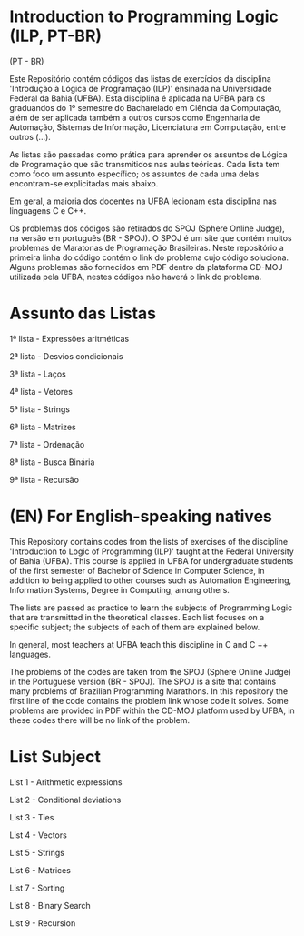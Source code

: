 # Introduction to Programming Logic (ILP, PT-BR)

(PT - BR)

Este Repositório contém códigos das listas de exercícios da disciplina 'Introdução à Lógica de Programação (ILP)' ensinada na Universidade Federal da Bahia (UFBA). Esta disciplina é aplicada na UFBA para os graduandos do 1º semestre do Bacharelado em Ciência da Computação, além de ser aplicada também a outros cursos como Engenharia de Automação, Sistemas de Informação, Licenciatura em Computação, entre outros (...).

As listas são passadas como prática para aprender os assuntos de Lógica de Programação que são transmitidos nas aulas teóricas. Cada lista tem como foco um assunto específico; os assuntos de cada uma delas encontram-se explicitadas mais abaixo.

Em geral, a maioria dos docentes na UFBA lecionam esta disciplina nas linguagens C e C++.

Os problemas dos códigos são retirados do SPOJ (Sphere Online Judge), na versão em português (BR - SPOJ). O SPOJ é um site que contém muitos problemas de Maratonas de Programação Brasileiras. Neste repositório a primeira linha do código contém o link do problema cujo código soluciona. Alguns problemas são fornecidos em PDF dentro da plataforma CD-MOJ utilizada pela UFBA, nestes códigos não haverá o link do problema.

# Assunto das Listas 

1ª lista - Expressões aritméticas 

2ª lista - Desvios condicionais 

3ª lista - Laços

4ª lista - Vetores

5ª lista - Strings

6ª lista - Matrizes

7ª lista - Ordenação

8ª lista - Busca Binária

9ª lista - Recursão

# (EN) For English-speaking natives

This Repository contains codes from the lists of exercises of the discipline 'Introduction to Logic of Programming (ILP)' taught at the Federal University of Bahia (UFBA). This course is applied in UFBA for undergraduate students of the first semester of Bachelor of Science in Computer Science, in addition to being applied to other courses such as Automation Engineering, Information Systems, Degree in Computing, among others.

The lists are passed as practice to learn the subjects of Programming Logic that are transmitted in the theoretical classes. Each list focuses on a specific subject; the subjects of each of them are explained below.

In general, most teachers at UFBA teach this discipline in C and C ++ languages.

The problems of the codes are taken from the SPOJ (Sphere Online Judge) in the Portuguese version (BR - SPOJ). The SPOJ is a site that contains many problems of Brazilian Programming Marathons. In this repository the first line of the code contains the problem link whose code it solves. Some problems are provided in PDF within the CD-MOJ platform used by UFBA, in these codes there will be no link of the problem.

# List Subject

List 1 - Arithmetic expressions

List 2 - Conditional deviations

List 3 - Ties

List 4 - Vectors

List 5 - Strings

List 6 - Matrices

List 7 - Sorting

List 8 - Binary Search

List 9 - Recursion





